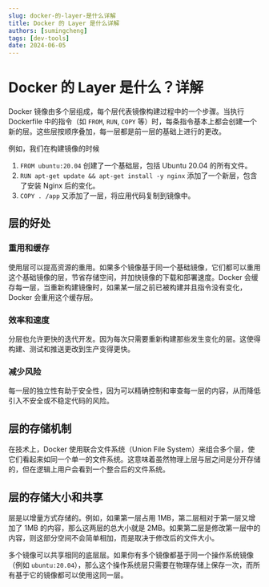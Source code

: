 ```yaml
---
slug: docker-的-layer-是什么详解
title: Docker 的 Layer 是什么详解
authors: [sumingcheng]
tags: [dev-tools]
date: 2024-06-05
---
```


# Docker 的 Layer 是什么？详解

Docker 镜像由多个层组成，每个层代表镜像构建过程中的一个步骤。当执行 Dockerfile 中的指令（如 `FROM`, `RUN`, `COPY` 等）时，每条指令基本上都会创建一个新的层。这些层按顺序叠加，每一层都是前一层的基础上进行的更改。

例如，我们在构建镜像的时候

1. `FROM ubuntu:20.04` 创建了一个基础层，包括 Ubuntu 20.04 的所有文件。
2. `RUN apt-get update && apt-get install -y nginx` 添加了一个新层，包含了安装 Nginx 后的变化。
3. `COPY . /app` 又添加了一层，将应用代码复制到镜像中。

## 层的好处

### 重用和缓存

使用层可以提高资源的重用。如果多个镜像基于同一个基础镜像，它们都可以重用这个基础镜像的层，节省存储空间，并加快镜像的下载和部署速度。Docker 会缓存每一层，当重新构建镜像时，如果某一层之前已被构建并且指令没有变化，Docker 会重用这个缓存层。

### 效率和速度

分层也允许更快的迭代开发。因为每次只需要重新构建那些发生变化的层。这使得构建、测试和推送更改到生产变得更快。

### 减少风险

每一层的独立性有助于安全性，因为可以精确控制和审查每一层的内容，从而降低引入不安全或不稳定代码的风险。

## 层的存储机制

在技术上，Docker 使用联合文件系统（Union File System）来组合多个层，使它们看起来如同一个单一的文件系统。这意味着虽然物理上层与层之间是分开存储的，但在逻辑上用户会看到一个整合后的文件系统。

## 层的存储大小和共享

层是以增量方式存储的。例如，如果第一层占用 1MB，第二层相对于第一层又增加了 1MB 的内容，那么这两层的总大小就是 2MB。如果第二层是修改第一层中的内容，则这部分空间不会简单相加，而是取决于修改后的文件大小。

多个镜像可以共享相同的底层层。如果你有多个镜像都基于同一个操作系统镜像（例如 `ubuntu:20.04`），那么这个操作系统层只需要在物理存储上保存一次，而所有基于它的镜像都可以使用这同一层。
